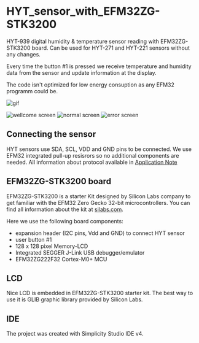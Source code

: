 # HYT_sensor_with_EFM32ZG-STK3200

HYT-939 digital humidity & temperature sensor reading with EFM32ZG-STK3200 board.
Can be used for HYT-271 and HYT-221 sensors without any changes. 

Every time the button #1 is pressed we receive temperature and humidity data from the sensor and update information at the display.

The code isn't optimized for low energy consuption as any EFM32 programm could be.

![gif](https://media.giphy.com/media/RDYxxGEi6f4SQ/giphy.gif)

![wellcome screen](http://i.imgur.com/VGCd4PY.jpg) ![normal screen](http://i.imgur.com/CHwuMoh.jpg) ![error screen](http://i.imgur.com/CBgmkUM.jpg)

## Connecting the sensor

HYT sensors use SDA, SCL, VDD and GND pins to be connected. We use EFM32 integrated pull-up resisrors so no additional components are needed.
All information about protocol available in [Application Note](https://www.ist-ag.com/sites/default/files/AHHYTM_E.pdf)

## EFM32ZG-STK3200 board

EFM32ZG-STK3200 is a starter Kit designed by Silicon Labs company to get familiar with the EFM32 Zero Gecko 32-bit microcontrollers. 
You can find all information about the kit at [silabs.com](http://www.silabs.com/products/development-tools/mcu/32-bit/efm32-zero-gecko-starter-kit).

Here we use the following board components: 
* expansion header (I2C pins, Vdd and GND) to connect HYT sensor
* user button #1
* 128 x 128 pixel Memory-LCD
* Integrated SEGGER J-Link USB debugger/emulator
* EFM32ZG222F32 Cortex-M0+ MCU

## LCD

Nice LCD is embedded in EFM32ZG-STK3200 starter kit. The best way to use it is GLIB graphic library provided by Silicon Labs.

## IDE

The project was created with Simplicity Studio IDE v4.
